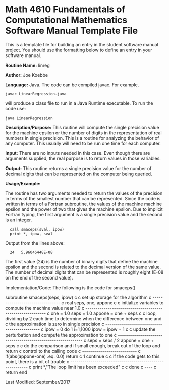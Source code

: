 # Math 4610 Fundamentals of Computational Mathematics Software Manual Template File
This is a template file for building an entry in the student software manual project. You should use the formatting below to
define an entry in your software manual.

**Routine Name:**           linreg

**Author:** Joe Koebbe

**Language:** Java. The code can be compiled javac.
For example,

    javac LinearRegression.java

will produce a class file to run in a Java Runtime executable. To run the code use:

    java LinearRegression

**Description/Purpose:** This routine will compute the single precision value for the machine epsilon or the number of digits
in the representation of real numbers in single precision. This is a routine for analyzing the behavior of any computer. This
usually will need to be run one time for each computer.

**Input:** There are no inputs needed in this case. Even though there are arguments supplied, the real purpose is to
return values in those variables.

**Output:** This routine returns a single precision value for the number of decimal digits that can be represented on the
computer being queried.

**Usage/Example:**

The routine has two arguments needed to return the values of the precision in terms of the smallest number that can be
represented. Since the code is written in terms of a Fortran subroutine, the values of the machine machine epsilon and
the power of two that gives the machine epsilon. Due to implicit Fortran typing, the first argument is a single precision
value and the second is an integer.

      call smaceps(sval, ipow)
      print *, ipow, sval

Output from the lines above:

      24   5.96046448E-08

The first value (24) is the number of binary digits that define the machine epsilon and the second is related to the
decimal version of the same value. The number of decimal digits that can be represented is roughly eight (E-08 on the
end of the second value).

Implementation/Code: The following is the code for smaceps()

  subroutine smaceps(seps, ipow)
c
c set up storage for the algorithm
c --------------------------------
c
      real seps, one, appone
c
c initialize variables to compute the machine value near 1.0
c ----------------------------------------------------------
c
      one = 1.0
      seps = 1.0
      appone = one + seps
c
c loop, dividing by 2 each time to determine when the difference between one and
c the approximation is zero in single precision
c --------------------------------------------- 
c
      ipow = 0
      do 1 i=1,1000
         ipow = ipow + 1
c
c update the perturbation and compute the approximation to one
c ------------------------------------------------------------
c
        seps = seps / 2
        appone = one + seps
c
c do the comparison and if small enough, break out of the loop and return
c control to the calling code
c ---------------------------
c
        if(abs(appone-one) .eq. 0.0) return
c
    1 continue
c
c if the code gets to this point, there is a bit of trouble
c ---------------------------------------------------------
c
      print *,"The loop limit has been exceeded"
c
c done
c ----
c
      return
end

Last Modified: September/2017

